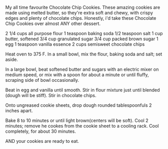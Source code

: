 My all time favourite Chocolate Chip Cookies. These amazing cookies are made using melted butter, so they're extra soft and chewy, with crispy edges and plenty of chocolate chips. Honestly, i'd take these Chocolate Chip Cookies over almost ANY other dessert.



2 1/4 cups all purpose flour 1 teaspoon baking soda 1/2 teaspoon salt 1 cup butter, softened 3/4 cup granulated sugar 3/4 cup packed brown sugar 1 egg 1 teaspoon vanilla essence 2 cups semisweet chocolate chips

Heat oven to 375 F. In a small bowl, mix the flour, baking soda and salt; set aside.

In a large bowl, beat softened butter and sugars with an electric mixer on medium speed, or mix with a spoon for about a minute or until fluffy, scraping side of bowl occasionally.

Beat in egg and vanilla until smooth. Stir in flour mixture just until blended (dough will be stiff). Stir in chocolate chips.

Onto ungreased cookie sheets, drop dough rounded tablespoonfuls 2 inches apart.

Bake 8 to 10 minutes or until light brown(centers will be soft). Cool 2 minutes; remove he cookes from the cookie sheet to a cooling rack. Cool completely, for about 30 minutes.

AND your cookies are ready to eat.

